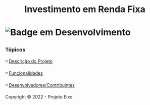 <h1 align="center"> Investimento em Renda Fixa <h1>

![Badge em Desenvolvimento](http://img.shields.io/static/v1?label=STATUS&message=EM%20DESENVOLVIMENTO&color=GREEN&style=for-the-badge)

### Tópicos

:white_medium_small_square: [Descrição do Projeto](#descrição-do-projeto)

:white_medium_small_square: [Funcionalidades](#funcionalidades)

:white_medium_small_square: [Desenvolvedores/Contribuintes](#desenvolvedores/contribuintes)



Copyright :copyright: 2022 - Projeto Eixo